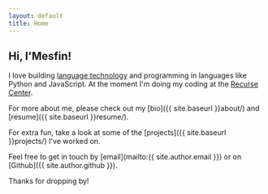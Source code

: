 ```yaml
---
layout: default
title: Home
---
```


## Hi, I'Mesfin!

I love building [language technology](https://en.wikipedia.org/wiki/Language_technology) and programming in languages like Python and JavaScript. At the moment I'm doing my coding at the [Recurse Center](http://www.recurse.com).

For more about me, please check out my [bio]({{ site.baseurl }}about/) and [resume]({{ site.baseurl }}resume/).

For extra fun, take a look at some of the [projects]({{ site.baseurl }}projects/) I've worked on.

Feel free to get in touch by [email](mailto:{{ site.author.email }}) or on [Github]({{ site.author.github }}).

Thanks for dropping by!
